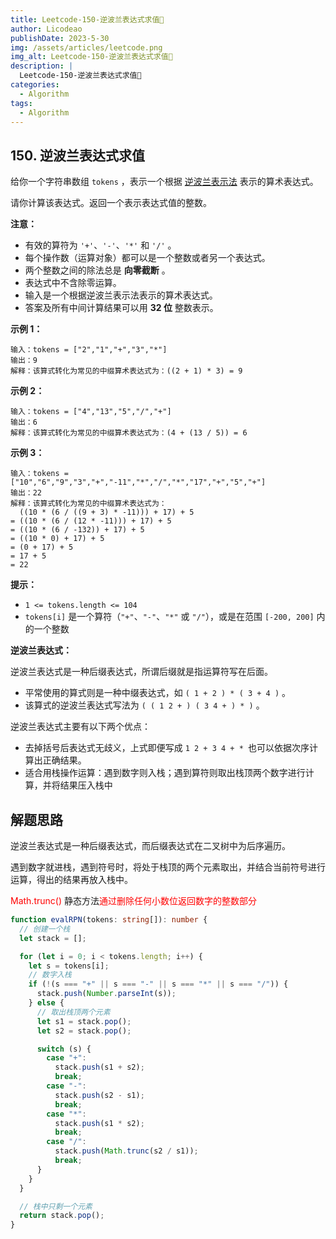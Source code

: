 ```yaml
---
title: Leetcode-150-逆波兰表达式求值📌
author: Licodeao
publishDate: 2023-5-30
img: /assets/articles/leetcode.png
img_alt: Leetcode-150-逆波兰表达式求值📌
description: |
  Leetcode-150-逆波兰表达式求值📌
categories:
  - Algorithm
tags:
  - Algorithm
---
```


## 150. 逆波兰表达式求值

给你一个字符串数组 `tokens` ，表示一个根据 [逆波兰表示法](https://baike.baidu.com/item/逆波兰式/128437) 表示的算术表达式。

请你计算该表达式。返回一个表示表达式值的整数。

**注意：**

- 有效的算符为 `'+'`、`'-'`、`'*'` 和 `'/'` 。
- 每个操作数（运算对象）都可以是一个整数或者另一个表达式。
- 两个整数之间的除法总是 **向零截断** 。
- 表达式中不含除零运算。
- 输入是一个根据逆波兰表示法表示的算术表达式。
- 答案及所有中间计算结果可以用 **32 位** 整数表示。

**示例 1：**

```
输入：tokens = ["2","1","+","3","*"]
输出：9
解释：该算式转化为常见的中缀算术表达式为：((2 + 1) * 3) = 9
```

**示例 2：**

```
输入：tokens = ["4","13","5","/","+"]
输出：6
解释：该算式转化为常见的中缀算术表达式为：(4 + (13 / 5)) = 6
```

**示例 3：**

```
输入：tokens = ["10","6","9","3","+","-11","*","/","*","17","+","5","+"]
输出：22
解释：该算式转化为常见的中缀算术表达式为：
  ((10 * (6 / ((9 + 3) * -11))) + 17) + 5
= ((10 * (6 / (12 * -11))) + 17) + 5
= ((10 * (6 / -132)) + 17) + 5
= ((10 * 0) + 17) + 5
= (0 + 17) + 5
= 17 + 5
= 22
```

**提示：**

- `1 <= tokens.length <= 104`
- `tokens[i]` 是一个算符（`"+"`、`"-"`、`"*"` 或 `"/"`），或是在范围 `[-200, 200]` 内的一个整数

**逆波兰表达式：**

逆波兰表达式是一种后缀表达式，所谓后缀就是指运算符写在后面。

- 平常使用的算式则是一种中缀表达式，如 `( 1 + 2 ) * ( 3 + 4 )` 。
- 该算式的逆波兰表达式写法为 `( ( 1 2 + ) ( 3 4 + ) * )` 。

逆波兰表达式主要有以下两个优点：

- 去掉括号后表达式无歧义，上式即便写成 `1 2 + 3 4 + * `也可以依据次序计算出正确结果。
- 适合用栈操作运算：遇到数字则入栈；遇到算符则取出栈顶两个数字进行计算，并将结果压入栈中

## 解题思路

逆波兰表达式是一种后缀表达式，而后缀表达式在二叉树中为后序遍历。

遇到数字就进栈，遇到符号时，将处于栈顶的两个元素取出，并结合当前符号进行运算，得出的结果再放入栈中。

<font color="red">Math.trunc() </font>静态方法<font color="red">通过删除任何小数位返回数字的整数部分</font>

```typescript
function evalRPN(tokens: string[]): number {
  // 创建一个栈
  let stack = [];

  for (let i = 0; i < tokens.length; i++) {
    let s = tokens[i];
    // 数字入栈
    if (!(s === "+" || s === "-" || s === "*" || s === "/")) {
      stack.push(Number.parseInt(s));
    } else {
      // 取出栈顶两个元素
      let s1 = stack.pop();
      let s2 = stack.pop();

      switch (s) {
        case "+":
          stack.push(s1 + s2);
          break;
        case "-":
          stack.push(s2 - s1);
          break;
        case "*":
          stack.push(s1 * s2);
          break;
        case "/":
          stack.push(Math.trunc(s2 / s1));
          break;
      }
    }
  }

  // 栈中只剩一个元素
  return stack.pop();
}
```
